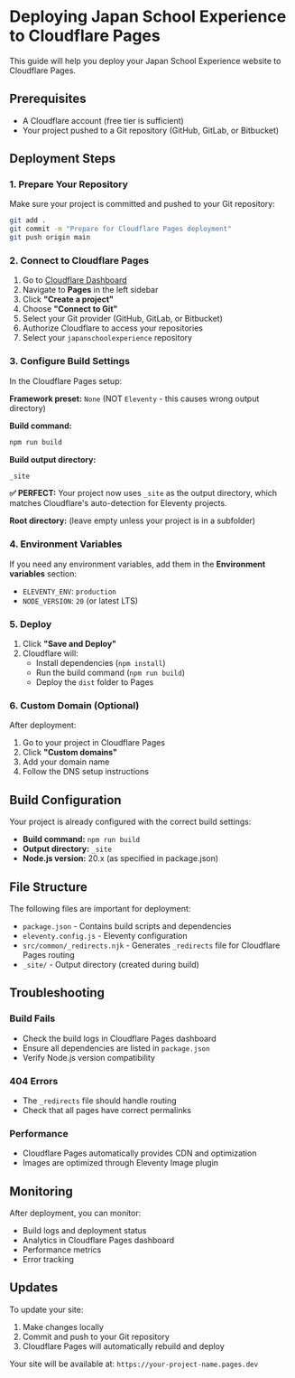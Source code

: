 # Deploying Japan School Experience to Cloudflare Pages

This guide will help you deploy your Japan School Experience website to Cloudflare Pages.

## Prerequisites

- A Cloudflare account (free tier is sufficient)
- Your project pushed to a Git repository (GitHub, GitLab, or Bitbucket)

## Deployment Steps

### 1. Prepare Your Repository

Make sure your project is committed and pushed to your Git repository:

```bash
git add .
git commit -m "Prepare for Cloudflare Pages deployment"
git push origin main
```

### 2. Connect to Cloudflare Pages

1. Go to [Cloudflare Dashboard](https://dash.cloudflare.com/)
2. Navigate to **Pages** in the left sidebar
3. Click **"Create a project"**
4. Choose **"Connect to Git"**
5. Select your Git provider (GitHub, GitLab, or Bitbucket)
6. Authorize Cloudflare to access your repositories
7. Select your `japanschoolexperience` repository

### 3. Configure Build Settings

In the Cloudflare Pages setup:

**Framework preset:** `None` (NOT `Eleventy` - this causes wrong output directory)

**Build command:**
```bash
npm run build
```

**Build output directory:**
```bash
_site
```

**✅ PERFECT:** Your project now uses `_site` as the output directory, which matches Cloudflare's auto-detection for Eleventy projects.

**Root directory:** (leave empty unless your project is in a subfolder)

### 4. Environment Variables

If you need any environment variables, add them in the **Environment variables** section:

- `ELEVENTY_ENV`: `production`
- `NODE_VERSION`: `20` (or latest LTS)

### 5. Deploy

1. Click **"Save and Deploy"**
2. Cloudflare will:
   - Install dependencies (`npm install`)
   - Run the build command (`npm run build`)
   - Deploy the `dist` folder to Pages

### 6. Custom Domain (Optional)

After deployment:

1. Go to your project in Cloudflare Pages
2. Click **"Custom domains"**
3. Add your domain name
4. Follow the DNS setup instructions

## Build Configuration

Your project is already configured with the correct build settings:

- **Build command:** `npm run build`
- **Output directory:** `_site`
- **Node.js version:** 20.x (as specified in package.json)

## File Structure

The following files are important for deployment:

- `package.json` - Contains build scripts and dependencies
- `eleventy.config.js` - Eleventy configuration
- `src/common/_redirects.njk` - Generates `_redirects` file for Cloudflare Pages routing
- `_site/` - Output directory (created during build)

## Troubleshooting

### Build Fails
- Check the build logs in Cloudflare Pages dashboard
- Ensure all dependencies are listed in `package.json`
- Verify Node.js version compatibility

### 404 Errors
- The `_redirects` file should handle routing
- Check that all pages have correct permalinks

### Performance
- Cloudflare Pages automatically provides CDN and optimization
- Images are optimized through Eleventy Image plugin

## Monitoring

After deployment, you can monitor:
- Build logs and deployment status
- Analytics in Cloudflare Pages dashboard
- Performance metrics
- Error tracking

## Updates

To update your site:
1. Make changes locally
2. Commit and push to your Git repository
3. Cloudflare Pages will automatically rebuild and deploy

Your site will be available at: `https://your-project-name.pages.dev`
